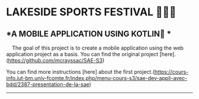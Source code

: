 # LAKESIDE SPORTS FESTIVAL 🏊🏼‍♀️

## *A MOBILE APPLICATION USING KOTLIN📱 * 
&nbsp;&nbsp;&nbsp;&nbsp;The goal of this project is to create a mobile application using the web application project as a basis.
You can find the original project [here].(https://github.com/mcrayssac/SAE-S3)

You can find more instructions [here] about the first project.(https://cours-info.iut-bm.univ-fcomte.fr/index.php/menu-cours-s3/sae-dev-appli-avec-bdd/2387-presentation-de-la-sae)

-----------------------------------------------------------------------------------------------------
